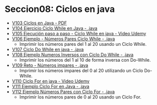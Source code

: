 # Seccion08: Ciclos en java
* [V103 Ciclos en Java - PDF](V103_Ciclos_en_Java/Docs/07-01-00-Ciclos-Java-UJ.pdf)
* [V104 Ejercicio Ciclo While en Java - .java](V104_Ejercicio_Ciclo_While_en_Java/src/CicloWhile.java)
* [V105 Ejecución paso a paso - Ciclo While en java - Video Udemy](https://www.udemy.com/course/universidad-java-especialista-en-java-desde-cero-a-master/learn/lecture/44838681#overview)
* [V106 Ejemplo - Números Pares Ciclo While - .java](V106_Ejemplo_Numeros_Pares_Ciclo_While/src/NumerosParesConWhile.java)
    - Imprimir los números pares del 1 al 20 usando un Ciclo While.
* [V107 Ciclo Do While en java - .java](V107_Ciclo_Do_While_en_Java/src/CicloDoWhile.java)
* [V108 Ejemplo Numeros Inversos con Ciclo Do While - .java](V108_Numeros_Inversos_con_Ciclo_Do_While/src/NumerosInversosConDoWhile.java)
    - Imprimir los números del 1 al 10 de forma inversa con Do-While.
* [V109 Reto - Números impares - .java](V109_Reto_Numeros_Impares/src/NumerosImpares.java)
    - Imprimir los números impares del 0 al 20 utilizando 
        un Ciclo Do-While.
* [V110 Ciclo For en java - Video Udemy](https://www.udemy.com/course/universidad-java-especialista-en-java-desde-cero-a-master/learn/lecture/44838721#overview)
* [V111 Ejemplo Ciclo For en Java - .java](V111_Ejemplo_Ciclo_For_en_java/src/CicloFor.java)
* [V112 Ejemplo Números Pares con Ciclo For - .java](V112_Ejemplo_Numeros_Pares_con_Ciclo_For/src/NumerosParesCicloFor.java)
    - Imprimir los números pares de 0 al 20 usando un Ciclo For.

